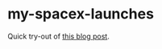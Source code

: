 # my-spacex-launches

Quick try-out of [this blog post](https://www.freecodecamp.org/news/how-to-fetch-graphql-data-in-next-js-with-apollo-graphql/).
